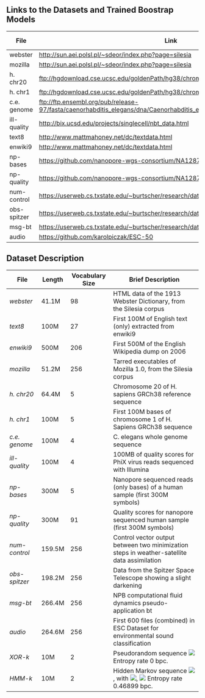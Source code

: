 ## Links to the Datasets and Trained Boostrap Models
| File | Link |Bootstrap Model|
|------|------|------|
|webster|http://sun.aei.polsl.pl/~sdeor/index.php?page=silesia|[webster](./Models/webster.bootstrap)|
|mozilla|http://sun.aei.polsl.pl/~sdeor/index.php?page=silesia|[mozilla](./Models/mozilla.bootstrap)|
|h. chr20|ftp://hgdownload.cse.ucsc.edu/goldenPath/hg38/chromosomes/chr20.fa.gz|[chr20](./Models/chr20_bstrap)|
|h. chr1|ftp://hgdownload.cse.ucsc.edu/goldenPath/hg38/chromosomes/chr1.fa.gz|[chr1](./Models/chr1_bstrap)|
|c.e. genome|ftp://ftp.ensembl.org/pub/release-97/fasta/caenorhabditis_elegans/dna/Caenorhabditis_elegans.WBcel235.dna.toplevel.fa.gz|[celegchr](./Models/celegchr_bstrap)|
|ill-quality|http://bix.ucsd.edu/projects/singlecell/nbt_data.html|[phixq](./Models/phixq_truncated_bstrap)|
|text8|http://www.mattmahoney.net/dc/textdata.html|[text8](./Models/text8_bstrap)|
|enwiki9|http://www.mattmahoney.net/dc/textdata.html|[enwiki9](./Models/enwiki9.bootstrap)|
|np-bases|https://github.com/nanopore-wgs-consortium/NA12878|[npbases](./Models/npbases_bstrap)|
|np-quality|https://github.com/nanopore-wgs-consortium/NA12878|[npquals](./Models/npquals_bstrap)|
|num-control|https://userweb.cs.txstate.edu/~burtscher/research/datasets/FPdouble/|[model](./Models/num_control.trace.bootstrap)|
|obs-spitzer|https://userweb.cs.txstate.edu/~burtscher/research/datasets/FPdouble/|[model](./Models/obs_spitzer.trace.bootstrap)|
|msg-bt|https://userweb.cs.txstate.edu/~burtscher/research/datasets/FPdouble/|[model](./Models/msg_bt.trace.bootstrap)|
|audio|https://github.com/karolpiczak/ESC-50|[model](./Models/audio.bootstrap)|


## Dataset Description

| File | Length | Vocabulary Size | Brief Description |
|------|------|------|------| 	
|<em>webster</em>| 41.1M|  98 |  HTML data of the 1913 Webster Dictionary, from the Silesia corpus | 
|<em>text8<em>|100M|  27|   First 100M of English text (only) extracted from enwiki9| 
|<em>enwiki9<em>|500M|  206|  First 500M of the English Wikipedia dump on 2006| 		
|<em>mozilla<em>| 51.2M|  256|  Tarred executables of Mozilla 1.0, from the Silesia corpus| 
|<em>h. chr20<em>|  64.4M|  5|   Chromosome 20 of H. sapiens GRCh38 reference sequence | 
|<em>h. chr1<em>|  100M|  5|  First 100M bases of chromosome 1 of H. Sapiens GRCh38 sequence |
|<em>c.e. genome <em>|  100M|  4|  C. elegans whole genome sequence| 
|<em>ill-quality<em>| 100M|  4|  100MB of quality scores for PhiX virus reads sequenced with Illumina | 
|<em>np-bases<em>|300M|  5|  Nanopore sequenced reads (only bases) of a human sample (first 300M symbols) | 
|<em>np-quality<em>| 300M|  91|  Quality scores for nanopore sequenced human sample (first 300M symbols)| 
|<em>num-control<em>|159.5M|  256|  Control vector output between two minimization steps in weather-satellite data assimilation| 
|<em>obs-spitzer<em>|198.2M|  256|  Data from the Spitzer Space Telescope showing a slight darkening| 
|<em>msg-bt<em>|266.4M|  256|  NPB computational fluid dynamics pseudo-application bt| 	
|<em>audio<em>|264.6M|  256|  First 600 files (combined) in ESC Dataset for environmental sound classification|
|<em>XOR-k <em>|  10M|  2|  Pseudorandom sequence <img src="https://render.githubusercontent.com/render/math?math=S_%7Bn%2B1%7D%20%3D%20S_n%20%5Cbigoplus%20S_%7Bn-k%7D"> Entropy rate 0 bpc.| 
|<em>HMM-k<em>|  10M|  2|  Hidden Markov sequence <img src="https://render.githubusercontent.com/render/math?math=S_n%20%3D%20X_n%20%5Cbigoplus%20Z_n">, with <img src="https://render.githubusercontent.com/render/math?math=Z_n%20%5Csim%20Bern(0.1)">, <img src="https://render.githubusercontent.com/render/math?math=X_%7Bn%2B1%7D%20%3D%20X_n%20%5Cbigoplus%20X_%7Bn-k%7D"> Entropy rate 0.46899 bpc. | 


